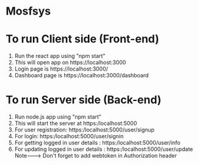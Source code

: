 # Mosfsys

# To run Client side (Front-end)
1. Run the react app using "npm start"
2. This will open app on https://localhost:3000
3. Login page is https://localhost:3000/
4. Dashboard page is https://localhost:3000/dashboard

# To run Server side (Back-end)
1. Run node.js app using "npm start"
2. This will start the server at https:/localhost:5000
3. For user registration: https:/localhost:5000/user/signup
4. For login: https:/localhost:5000/user/signin
5. For getting logged in user details : https:/localhost:5000/user/info
6. For updating logged in user details : https:/localhost:5000/user/update            
Note---> Don't forget to add webtoken in Authorization header     
